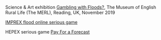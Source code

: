 Science & Art exhibition [Gambling with Floods?](https://sciartfloods.wordpress.com/2020/05/15/gambling-with-floods/), The Museum of English Rural Life (The MERL), Reading, UK, November 2019

[IMPREX flood online serious game](https://www.imprex.arctik.tech)

HEPEX serious game [Pay For a Forecast](https://hepex.inrae.fr/the-first-online-hepex-game-try-it-yourself/)

